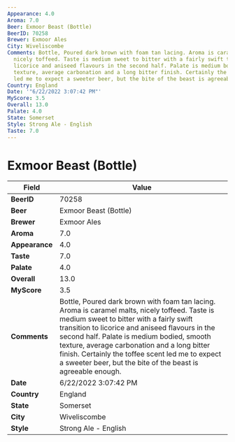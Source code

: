 ```yaml
---
Appearance: 4.0
Aroma: 7.0
Beer: Exmoor Beast (Bottle)
BeerID: 70258
Brewer: Exmoor Ales
City: Wiveliscombe
Comments: Bottle, Poured dark brown with foam tan lacing. Aroma is caramel malts,
  nicely toffeed. Taste is medium sweet to bitter with a fairly swift transition to
  licorice and aniseed flavours in the second half. Palate is medium bodied, smooth
  texture, average carbonation and a long bitter finish. Certainly the toffee scent
  led me to expect a sweeter beer, but the bite of the beast is agreeable enough.
Country: England
Date: '"6/22/2022 3:07:42 PM"'
MyScore: 3.5
Overall: 13.0
Palate: 4.0
State: Somerset
Style: Strong Ale - English
Taste: 7.0
---
```


# Exmoor Beast (Bottle)

| Field         | Value |
|---------------|-------|
| **BeerID** | 70258 |
| **Beer** | Exmoor Beast (Bottle) |
| **Brewer** | Exmoor Ales |
| **Aroma** | 7.0 |
| **Appearance** | 4.0 |
| **Taste** | 7.0 |
| **Palate** | 4.0 |
| **Overall** | 13.0 |
| **MyScore** | 3.5 |
| **Comments** | Bottle, Poured dark brown with foam tan lacing. Aroma is caramel malts, nicely toffeed. Taste is medium sweet to bitter with a fairly swift transition to licorice and aniseed flavours in the second half. Palate is medium bodied, smooth texture, average carbonation and a long bitter finish. Certainly the toffee scent led me to expect a sweeter beer, but the bite of the beast is agreeable enough. |
| **Date** | 6/22/2022 3:07:42 PM |
| **Country** | England |
| **State** | Somerset |
| **City** | Wiveliscombe |
| **Style** | Strong Ale - English |
